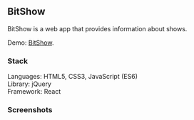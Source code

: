 ## BitShow

BitShow is a web app that provides information about shows.

Demo: [BitShow](https://tamaramarr.github.io/bit-show/).

### Stack

Languages: HTML5, CSS3, JavaScript (ES6)<br />
Library: jQuery<br />
Framework: React<br />

### Screenshots

